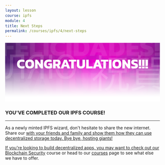 ```yaml
---
layout: lesson
course: ipfs
module: 4
title: Next Steps
permalink: /courses/ipfs/4/next-steps
---
```

<img src="/assets/img/Conclusion-01-2.png" />

<h3>YOU'VE COMPLETED OUR IPFS COURSE!</h3>

<hr />

As a newly minted IPFS wizard, don't hesitate to share the new internet. Share our <a href="https://try-ipfs.theblockchaininstitute.org/" target="_blank" rel="noopener noreferrer"> with your friends and family and show them how they can use decentralized storage today. Bye bye, hosting giants!

If you're looking to build decentralized apps, you may want to check out our <a href="https://theblockchaininstitute.org/courses/blockchain-security/">Blockchain Security</a> course or head to our <a href="https://theblockchaininstitute.org/courses/">courses</a> page to see what else we have to offer.
